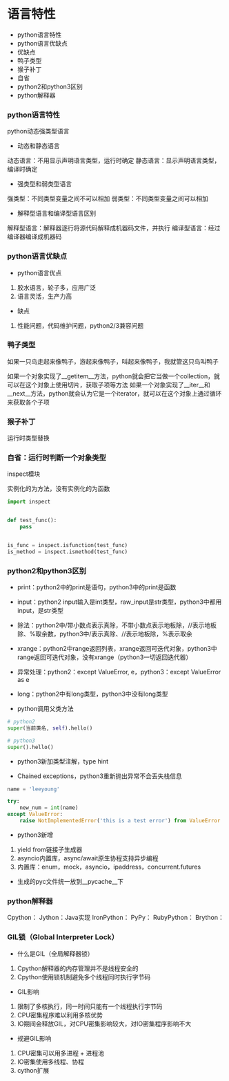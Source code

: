# 语言特性

* python语言特性
* python语言优缺点
* 优缺点
* 鸭子类型
* 猴子补丁
* 自省
* python2和python3区别
* python解释器


### python语言特性

python动态强类型语言

* 动态和静态语言

动态语言：不用显示声明语言类型，运行时确定
静态语言：显示声明语言类型，编译时确定

* 强类型和弱类型语言

强类型：不同类型变量之间不可以相加
弱类型：不同类型变量之间可以相加

* 解释型语言和编译型语言区别

解释型语言：解释器逐行将源代码解释成机器码文件，并执行
编译型语言：经过编译器编译成机器码


### python语言优缺点

* python语言优点

1. 胶水语言，轮子多，应用广泛
2. 语言灵活，生产力高

* 缺点

1. 性能问题，代码维护问题，python2/3兼容问题


### 鸭子类型

如果一只鸟走起来像鸭子，游起来像鸭子，叫起来像鸭子，我就管这只鸟叫鸭子

如果一个对象实现了__getitem__方法，python就会把它当做一个collection，就可以在这个对象上使用切片，获取子项等方法
如果一个对象实现了__iter__和__next__方法，python就会认为它是一个iterator，就可以在这个对象上通过循环来获取各个子项


### 猴子补丁

运行时类型替换


### 自省：运行时判断一个对象类型

inspect模块

实例化的为方法，没有实例化的为函数

```python
import inspect


def test_func():
    pass


is_func = inspect.isfunction(test_func)
is_method = inspect.ismethod(test_func)
```


### python2和python3区别

* print：python2中的print是语句，python3中的print是函数

* input：python2 input输入是int类型，raw_input是str类型，python3中都用input，是str类型

* 除法：python2中/带小数点表示真除，不带小数点表示地板除，//表示地板除、%取余数，python3中/表示真除、//表示地板除，%表示取余

* xrange：python2中range返回列表，xrange返回可迭代对象，python3中range返回可迭代对象，没有xrange（python3一切返回迭代器）

* 异常处理：python2：except ValueError, e，python3：except ValueError as e

* long：python2中有long类型，python3中没有long类型

* python调用父类方法

```python
# python2
super(当前类名, self).hello()

# python3
super().hello()
```

* python3新加类型注解，type hint

* Chained exceptions，python3重新抛出异常不会丢失栈信息

```python
name = 'leeyoung'

try:
    new_num = int(name)
except ValueError:
    raise NotImplementedError('this is a test error') from ValueError
```

* python3新增

1. yield from链接子生成器
2. asyncio内置库，async/await原生协程支持异步编程
3. 内置库：enum，mock，asyncio，ipaddress，concurrent.futures

* 生成的pyc文件统一放到__pycache__下


### python解释器

Cpython：
Jython：Java实现
IronPython：
PyPy：
RubyPython：
Brython：


### GIL锁（Global Interpreter Lock）

* 什么是GIL（全局解释器锁）

1. Cpython解释器的内存管理并不是线程安全的
2. Cpython使用锁机制避免多个线程同时执行字节码

* GIL影响

1. 限制了多核执行，同一时间只能有一个线程执行字节码
2. CPU密集程序难以利用多核优势
3. IO期间会释放GIL，对CPU密集影响较大，对IO密集程序影响不大

* 规避GIL影响

1. CPU密集可以用多进程 + 进程池
2. IO密集使用多线程、协程
3. cython扩展
